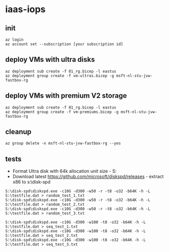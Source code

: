 # iaas-iops

## init

```
az login
az account set --subscription [your subscription id]
```

## deploy VMs with ultra disks
```
az deployment sub create -f 01_rg.bicep -l eastus
az deployment group create -f vm-ultras.bicep -g msft-nl-stu-jvw-fastbox-rg
```

## deploy VMs with premium V2 storage
```
az deployment sub create -f 01_rg.bicep -l eastus
az deployment group create -f vm-premiums.bicep -g msft-nl-stu-jvw-fastbox-rg
```

## cleanup

```
az group delete -n msft-nl-stu-jvw-fastbox-rg --yes
```


## tests

- Format Ultra disk with 64k allocation unit size - S:
- Download latest https://github.com/microsoft/diskspd/releases - extract x86 to s:\disk-spd


```
S:\disk-spd\diskspd.exe -c10G -d300 -w50 -r -t8 -o32 -b64K -h -L S:\testfile.dat > random_test_1.txt
S:\disk-spd\diskspd.exe -c10G -d300 -w50 -r -t8 -o32 -b64K -h -L S:\testfile.dat > random_test_2.txt
S:\disk-spd\diskspd.exe -c10G -d300 -w50 -r -t8 -o32 -b64K -h -L S:\testfile.dat > random_test_3.txt

S:\disk-spd\diskspd.exe -c10G -d300 -w100 -t8 -o32 -b64K -h -L S:\testfile.dat > seq_test_1.txt
S:\disk-spd\diskspd.exe -c10G -d300 -w100 -t8 -o32 -b64K -h -L S:\testfile.dat > seq_test_2.txt
S:\disk-spd\diskspd.exe -c10G -d300 -w100 -t8 -o32 -b64K -h -L S:\testfile.dat > seq_test_3.txt
```
